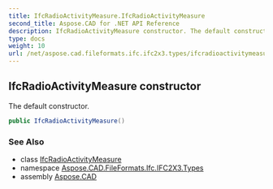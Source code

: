 ```yaml
---
title: IfcRadioActivityMeasure.IfcRadioActivityMeasure
second_title: Aspose.CAD for .NET API Reference
description: IfcRadioActivityMeasure constructor. The default constructor
type: docs
weight: 10
url: /net/aspose.cad.fileformats.ifc.ifc2x3.types/ifcradioactivitymeasure/ifcradioactivitymeasure/
---
```

## IfcRadioActivityMeasure constructor

The default constructor.

```csharp
public IfcRadioActivityMeasure()
```

### See Also

* class [IfcRadioActivityMeasure](../)
* namespace [Aspose.CAD.FileFormats.Ifc.IFC2X3.Types](../../ifcradioactivitymeasure/)
* assembly [Aspose.CAD](../../../)



